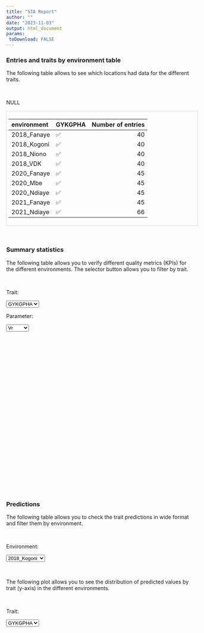 ```yaml
---
title: "STA Report"
author: ""
date: "2023-11-03"
output: html_document
params:
 toDownload: FALSE
---
```








### Entries and traits by environment table

The following table allows to see which locations had data for the different traits.

<p>&nbsp;</p>

NULL
<div style="border: 1px solid #ddd; padding: 5px; overflow-x: scroll; width:100%; "><table class="table table-hover table-condensed table-responsive" style="margin-left: auto; margin-right: auto;">
 <thead>
  <tr>
   <th style="text-align:left;position: sticky; top:0; background-color: #FFFFFF;"> environment </th>
   <th style="text-align:left;position: sticky; top:0; background-color: #FFFFFF;"> GYKGPHA </th>
   <th style="text-align:right;position: sticky; top:0; background-color: #FFFFFF;"> Number of entries </th>
  </tr>
 </thead>
<tbody>
  <tr>
   <td style="text-align:left;"> 2018_Fanaye </td>
   <td style="text-align:left;"> ✅ </td>
   <td style="text-align:right;"> 40 </td>
  </tr>
  <tr>
   <td style="text-align:left;"> 2018_Kogoni </td>
   <td style="text-align:left;"> ✅ </td>
   <td style="text-align:right;"> 40 </td>
  </tr>
  <tr>
   <td style="text-align:left;"> 2018_Niono </td>
   <td style="text-align:left;"> ✅ </td>
   <td style="text-align:right;"> 40 </td>
  </tr>
  <tr>
   <td style="text-align:left;"> 2018_VDK </td>
   <td style="text-align:left;"> ✅ </td>
   <td style="text-align:right;"> 40 </td>
  </tr>
  <tr>
   <td style="text-align:left;"> 2020_Fanaye </td>
   <td style="text-align:left;"> ✅ </td>
   <td style="text-align:right;"> 45 </td>
  </tr>
  <tr>
   <td style="text-align:left;"> 2020_Mbe </td>
   <td style="text-align:left;"> ✅ </td>
   <td style="text-align:right;"> 45 </td>
  </tr>
  <tr>
   <td style="text-align:left;"> 2020_Ndiaye </td>
   <td style="text-align:left;"> ✅ </td>
   <td style="text-align:right;"> 45 </td>
  </tr>
  <tr>
   <td style="text-align:left;"> 2021_Fanaye </td>
   <td style="text-align:left;"> ✅ </td>
   <td style="text-align:right;"> 45 </td>
  </tr>
  <tr>
   <td style="text-align:left;"> 2021_Ndiaye </td>
   <td style="text-align:left;"> ✅ </td>
   <td style="text-align:right;"> 66 </td>
  </tr>
</tbody>
</table></div>

<p>&nbsp;</p>

### Summary statistics

The following table allows you to verify different quality metrics (KPIs) for the different environments. The selector button allows you to filter by trait.

<p>&nbsp;</p>

<!--html_preserve--><div class="form-group shiny-input-container">
<label class="control-label" id="staApp_1-traitSta-label" for="staApp_1-traitSta">Trait:</label>
<div>
<select id="staApp_1-traitSta" class="shiny-input-select"><option value="GYKGPHA" selected>GYKGPHA</option></select>
<script type="application/json" data-for="staApp_1-traitSta" data-nonempty="">{"plugins":["selectize-plugin-a11y"]}</script>
</div>
</div><!--/html_preserve-->

<!--html_preserve--><div class="datatables html-widget html-widget-output shiny-report-size html-fill-item" id="staApp_1-outed15a6bbbe450661" style="width:100%;height:auto;"></div><!--/html_preserve-->

<!--html_preserve--><div class="form-group shiny-input-container">
<label class="control-label" id="staApp_1-parameterMetrics-label" for="staApp_1-parameterMetrics">Parameter:</label>
<div>
<select id="staApp_1-parameterMetrics" class="shiny-input-select"><option value="plotH2" selected>plotH2</option>
<option value="CV" selected>CV</option>
<option value="r2" selected>r2</option>
<option value="Vg" selected>Vg</option>
<option value="Vr" selected>Vr</option></select>
<script type="application/json" data-for="staApp_1-parameterMetrics" data-nonempty="">{"plugins":["selectize-plugin-a11y"]}</script>
</div>
</div><!--/html_preserve-->

<!--html_preserve--><div class="plotly html-widget html-widget-output shiny-report-size shiny-report-theme html-fill-item" id="staApp_1-outfd29d4ab595e3b7f" style="width:100%;height:400px;"></div><!--/html_preserve-->

<p>&nbsp;</p>

### Predictions

The following table allows you to check the trait predictions in wide format and filter them by environment.

<p>&nbsp;</p>

<!--html_preserve--><div class="form-group shiny-input-container">
<label class="control-label" id="staApp_1-envSta-label" for="staApp_1-envSta">Environment:</label>
<div>
<select id="staApp_1-envSta" class="shiny-input-select"><option value="2018_Kogoni" selected>2018_Kogoni</option>
<option value="2018_Niono">2018_Niono</option>
<option value="2018_VDK">2018_VDK</option>
<option value="2018_Fanaye">2018_Fanaye</option>
<option value="2021_Ndiaye">2021_Ndiaye</option>
<option value="2020_Mbe">2020_Mbe</option>
<option value="2021_Fanaye">2021_Fanaye</option>
<option value="2020_Fanaye">2020_Fanaye</option>
<option value="2020_Ndiaye">2020_Ndiaye</option></select>
<script type="application/json" data-for="staApp_1-envSta" data-nonempty="">{"plugins":["selectize-plugin-a11y"]}</script>
</div>
</div><!--/html_preserve-->


<!--html_preserve--><div class="datatables html-widget html-widget-output shiny-report-size html-fill-item" id="staApp_1-out984e82857166c9c9" style="width:100%;height:auto;"></div><!--/html_preserve-->

<p>&nbsp;</p>

The following plot allows you to see the distribution of predicted values by trait (y-axis) in the different environments.

<p>&nbsp;</p>

<!--html_preserve--><div class="form-group shiny-input-container">
<label class="control-label" id="staApp_1-traitStaBox-label" for="staApp_1-traitStaBox">Trait:</label>
<div>
<select id="staApp_1-traitStaBox" class="shiny-input-select"><option value="GYKGPHA" selected>GYKGPHA</option></select>
<script type="application/json" data-for="staApp_1-traitStaBox" data-nonempty="">{"plugins":["selectize-plugin-a11y"]}</script>
</div>
</div><!--/html_preserve-->

<!--html_preserve--><div class="plotly html-widget html-widget-output shiny-report-size shiny-report-theme html-fill-item" id="staApp_1-out0dd902d9387c2bb9" style="width:100%;height:400px;"></div><!--/html_preserve-->
